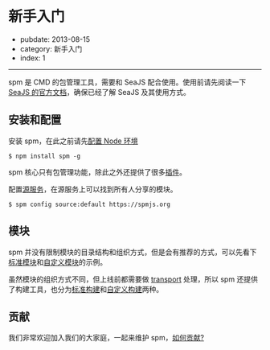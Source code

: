 # 新手入门

- pubdate: 2013-08-15
- category: 新手入门
- index: 1

---

spm 是 CMD 的包管理工具，需要和 SeaJS 配合使用。使用前请先阅读一下 [SeaJS 的官方文档](http://seajs.org/)，确保已经了解 SeaJS 及其使用方式。

## 安装和配置

安装 spm，在此之前请先[配置 Node 环境](./environment.html)

```
$ npm install spm -g
```

spm 核心只有包管理功能，除此之外还提供了很多[插件](../cli/help.html)。

配置[源服务](https://spmjs.org/)，在源服务上可以找到所有人分享的模块。

```
$ spm config source:default https://spmjs.org
```

## 模块

spm 并没有限制模块的目录结构和组织方式，但是会有推荐的方式，可以先看下[标准模块](https://github.com/spmjs/spm-build/tree/master/examples/simple)和[自定义模块](https://github.com/spmjs/spm-build/tree/master/examples/simple-grunt)的示例。

虽然模块的组织方式不同，但上线前都需要做 [transport](./transport.html) 处理，所以 spm 还提供了构建工具，也分为[标准构建](./spm-build.html)和[自定义构建](./grunt-build.html)两种。

## 贡献

我们非常欢迎加入我们的大家庭，一起来维护 spm，[如何贡献?](./contribute.html)
